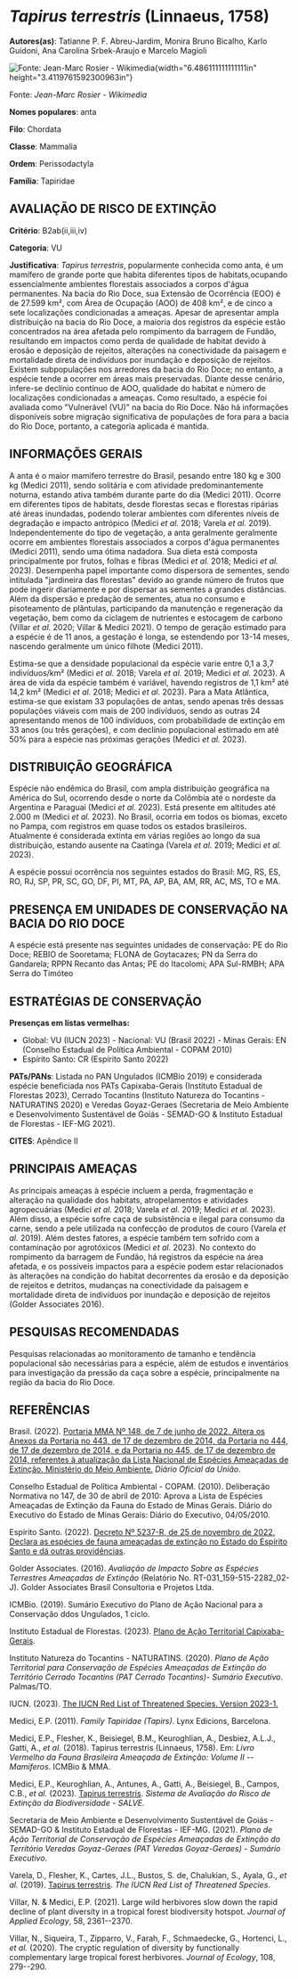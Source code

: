 # *Tapirus terrestris* (Linnaeus, 1758)

**Autores(as)**: Tatianne P. F. Abreu-Jardim, Monira Bruno Bicalho, Karlo Guidoni, Ana Carolina Srbek-Araujo e Marcelo Magioli

![Fonte: Jean-Marc Rosier - Wikimedia](media/rId20.jpg){width="6.486111111111111in" height="3.4119761592300963in"}

Fonte: *Jean-Marc Rosier - Wikimedia*

**Nomes populares**: anta

**Filo**: Chordata

**Classe**: Mammalia

**Ordem**: Perissodactyla

**Família**: Tapiridae

## AVALIAÇÃO DE RISCO DE EXTINÇÃO

**Critério**: B2ab(ii,iii,iv)

**Categoria**: VU

**Justificativa**: *Tapirus terrestris*, popularmente conhecida como anta, é um mamífero de grande porte que habita diferentes tipos de habitats,ocupando essencialmente ambientes florestais associados a corpos d'água permanentes. Na bacia do Rio Doce, sua Extensão de Ocorrência (EOO) é de 27.599 km², com Área de Ocupação (AOO) de 408 km², e de cinco a sete localizações condicionadas a ameaças. Apesar de apresentar ampla distribuição na bacia do Rio Doce, a maioria dos registros da espécie estão concentrados na área afetada pelo rompimento da barragem de Fundão, resultando em impactos como perda de qualidade de habitat devido à erosão e deposição de rejeitos, alterações na conectividade da paisagem e mortalidade direta de indivíduos por inundação e deposição de rejeitos. Existem subpopulações nos arredores da bacia do Rio Doce; no entanto, a espécie tende a ocorrer em áreas mais preservadas. Diante desse cenário, infere-se declínio contínuo de
AOO, qualidade do habitat e número de localizações condicionadas a ameaças. Como resultado, a espécie foi avaliada como "Vulnerável (VU)" na bacia do Rio Doce. Não há informações disponíveis sobre migração significativa de populações de fora para a bacia do Rio Doce, portanto, a categoria aplicada é mantida.

## INFORMAÇÕES GERAIS

A anta é o maior mamífero terrestre do Brasil, pesando entre 180 kg e 300 kg (Medici 2011), sendo solitária e com atividade predominantemente noturna, estando ativa também durante parte do dia (Medici 2011). Ocorre em diferentes tipos de habitats, desde florestas secas e florestas ripárias até áreas inundadas, podendo tolerar ambientes com diferentes níveis de degradação e impacto antrópico (Medici *et al.* 2018; Varela *et al.* 2019). Independentemente do tipo de vegetação, a anta geralmente geralmente ocorre em ambientes florestais associados a corpos d'água permanentes (Medici 2011), sendo uma ótima nadadora. Sua dieta está composta principalmente por frutos, folhas e fibras (Medici *et al.* 2018; Medici *et al.* 2023). Desempenha papel importante como dispersora de sementes, sendo intitulada "jardineira das florestas" devido ao grande número de frutos que pode ingerir diariamente e por dispersar as sementes a grandes distâncias. Além da dispersão e predação
de sementes, atua no consumo e pisoteamento de plântulas, participando da manutenção e regeneração da vegetação, bem como da ciclagem de nutrientes e estocagem de carbono (Villar *et al.* 2020; Villar & Medici 2021). O tempo de geração estimado para a espécie é de 11 anos, a gestação é longa, se estendendo por 13-14 meses, nascendo geralmente um único filhote (Medici 2011).

Estima-se que a densidade populacional da espécie varie entre 0,1 a 3,7 indivíduos/km² (Medici *et al.* 2018; Varela *et al.* 2019; Medici *et al.* 2023). A área de vida da espécie também é variável, havendo registros de 1,1 km² até 14,2 km² (Medici *et al.* 2018; Medici *et al.* 2023). Para a Mata Atlântica, estima-se que existam 33 populações de antas, sendo apenas três dessas populações viáveis com mais de 200 indivíduos, sendo as outras 24 apresentando menos de 100 indivíduos, com probabilidade de extinção em 33 anos (ou três gerações), e com declínio populacional estimado em até 50% para a espécie nas próximas gerações (Medici *et al.* 2023).

## DISTRIBUIÇÃO GEOGRÁFICA

Espécie não endêmica do Brasil, com ampla distribuição geográfica na América do Sul, ocorrendo desde o norte da Colômbia até o nordeste da Argentina e Paraguai (Medici *et al.* 2023). Está presente em altitudes até 2.000 m (Medici *et al.* 2023). No Brasil, ocorria em todos os biomas, exceto no Pampa, com registros em quase todos os estados brasileiros. Atualmente é considerada extinta em várias regiões ao longo da sua distribuição, estando ausente na Caatinga (Varela *et al.* 2019; Medici *et al.* 2023).

A espécie possui ocorrência nos seguintes estados do Brasil: MG, RS, ES, RO, RJ, SP, PR, SC, GO, DF, PI, MT, PA, AP, BA, AM, RR, AC, MS, TO e MA.

## PRESENÇA EM UNIDADES DE CONSERVAÇÃO NA BACIA DO RIO DOCE

A espécie está presente nas seguintes unidades de conservação: PE do Rio Doce; REBIO de Sooretama; FLONA de Goytacazes; PN da Serra do Gandarela; RPPN Recanto das Antas; PE do Itacolomi; APA Sul-RMBH; APA Serra do Timóteo

## ESTRATÉGIAS DE CONSERVAÇÃO

**Presenças em listas vermelhas:**

-   Global: VU (IUCN 2023) -   Nacional: VU (Brasil 2022) -   Minas Gerais: EN (Conselho Estadual de Política Ambiental - COPAM
    2010)
-   Espírito Santo: CR (Espírito Santo 2022)

**PATs/PANs**: Listada no PAN Ungulados (ICMBio 2019) e considerada espécie beneficiada nos PATs Capixaba-Gerais (Instituto Estadual de Florestas 2023), Cerrado Tocantins (Instituto Natureza do Tocantins - NATURATINS 2020) e Veredas Goyaz-Geraes (Secretaria de Meio Ambiente e Desenvolvimento Sustentável de Goiás - SEMAD-GO & Instituto Estadual de Florestas - IEF-MG 2021).

**CITES**: Apêndice II

## PRINCIPAIS AMEAÇAS

As principais ameaças à espécie incluem a perda, fragmentação e alteração na qualidade dos habitats, atropelamentos e atividades agropecuárias (Medici *et al.* 2018; Varela *et al.* 2019; Medici *et al.* 2023). Além disso, a espécie sofre caça de subsistência e ilegal para consumo da carne, sendo a pele utilizada na confecção de produtos de couro (Varela *et al.* 2019). Além destes fatores, a espécie também tem sofrido com a contaminação por agrotóxicos (Medici *et al.* 2023).  No contexto do rompimento da barragem de Fundão, há registros da espécie na área afetada, e os possíveis impactos para a espécie podem estar relacionados às alterações na condição do habitat decorrentes da erosão e da deposição de rejeitos e detritos, mudanças na conectividade da paisagem e mortalidade direta de indivíduos por inundação e deposição de rejeitos (Golder Associates 2016).

## PESQUISAS RECOMENDADAS

Pesquisas relacionadas ao monitoramento de tamanho e tendência populacional são necessárias para a espécie, além de estudos e inventários para investigação da pressão da caça sobre a espécie, principalmente na região da bacia do Rio Doce.

## REFERÊNCIAS

Brasil. (2022). [Portaria MMA Nº 148, de 7 de junho de 2022. Altera os Anexos da Portaria no 443, de 17 de dezembro de 2014, da Portaria no 444, de 17 de dezembro de 2014, e da Portaria no 445, de 17 de dezembro de 2014, referentes à atualização da Lista Nacional de Espécies Ameaçadas de Extinção. Ministério do Meio Ambiente.](https://in.gov.br/en/web/dou/-/portaria-mma-n-148-de-7-de-junho-de-2022-406272733) *Diário Oficial da União*.

Conselho Estadual de Política Ambiental - COPAM. (2010). Deliberação Normativa no 147, de 30 de abril de 2010: Aprova a Lista de Espécies Ameaçadas de Extinção da Fauna do Estado de Minas Gerais. Diário do Executivo do Estado de Minas Gerais: Diário do Executivo, 04/05/2010.

Espírito Santo. (2022). [Decreto Nº 5237-R, de 25 de novembro de 2022.  Declara as espécies de fauna ameaçadas de extinção no Estado do Espírito Santo e dá outras providências](https://iema.es.gov.br/Media/iema/FAUNA/Decreto%205237-R_2022_25-Nov%20-%20Fauna%20(s-peixes)%20-%20Lista%20de%20Esp%C3%A9cies%20Amea%C3%A7adas%20de%20Extin%C3%A7%C3%A3o.pdf).

Golder Associates. (2016). *Avaliação de Impacto Sobre as Espécies Terrestres Ameaçadas de Extinção* (Relatório No.  RT-031_159-515-2282_02-J). Golder Associates Brasil Consultoria e Projetos Ltda.

ICMBio. (2019). Sumário Executivo do Plano de Ação Nacional para a Conservação ddos Ungulados, 1 ciclo.

Instituto Estadual de Florestas. (2023). [Plano de Ação Territorial Capixaba-Gerais](http://www.ief.mg.gov.br/biodiversidade/-planodeacaoterritorialcapixabagerais).

Instituto Natureza do Tocantins - NATURATINS. (2020). *Plano de Ação Territorial para Conservação de Espécies Ameaçadas de Extinção do Território Cerrado Tocantins (PAT Cerrado Tocantins)- Sumário Executivo*. Palmas/TO.

IUCN. (2023). [The IUCN Red List of Threatened Species. Version 2023-1.](https://www.iucnredlist.org.)

Medici, E.P. (2011). *Family Tapiridae (Tapirs)*. Lynx Edicions, Barcelona.

Medici, E.P., Flesher, K., Beisiegel, B.M., Keuroghlian, A., Desbiez, A.L.J., Gatti, A., *et al.* (2018). Tapirus terrestris (Linnaeus, 1758).  Em: *Livro Vermelho da Fauna Brasileira Ameaçada de Extinção: Volume II -- Mamíferos*. ICMBio & MMA.

Medici, E.P., Keuroghlian, A., Antunes, A., Gatti, A., Beisiegel, B., Campos, C.B., *et al.* (2023). [Tapirus terrestris](https://doi.org/10.37002/salve.ficha.9808). *Sistema de Avaliação do Risco de Extinção da Biodiversidade - SALVE.*

Secretaria de Meio Ambiente e Desenvolvimento Sustentável de Goiás - SEMAD-GO & Instituto Estadual de Florestas - IEF-MG. (2021). *Plano de Ação Territorial de Conservação de Espécies Ameaçadas de Extinção do Território Veredas Goyaz-Geraes (PAT Veredas Goyaz-Geraes) - Sumário Executivo*.

Varela, D., Flesher, K., Cartes, J.L., Bustos, S. de, Chalukian, S., Ayala, G., *et al.* (2019). [Tapirus terrestris](https://dx.doi.org/10.2305/IUCN.UK.2019-1.RLTS.T21474A45174127.en).  *The IUCN Red List of Threatened Species*.

Villar, N. & Medici, E.P. (2021). Large wild herbivores slow down the rapid decline of plant diversity in a tropical forest biodiversity hotspot. *Journal of Applied Ecology*, 58, 2361--2370.

Villar, N., Siqueira, T., Zipparro, V., Farah, F., Schmaedecke, G., Hortenci, L., *et al.* (2020). The cryptic regulation of diversity by functionally complementary large tropical forest herbivores. *Journal of Ecology*, 108, 279--290.
